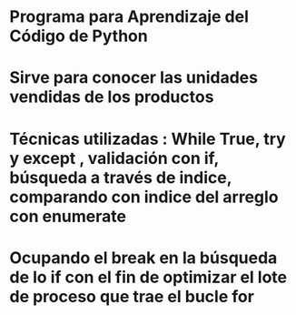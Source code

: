 # Programa para Aprendizaje del Código de Python
# Sirve para conocer las unidades vendidas de los productos
# Técnicas utilizadas : While True, try y except , validación con if, búsqueda a través de indice, comparando con indice del arreglo con enumerate
# Ocupando el break en la búsqueda de lo if con el fin de optimizar el lote de proceso que trae el bucle for 